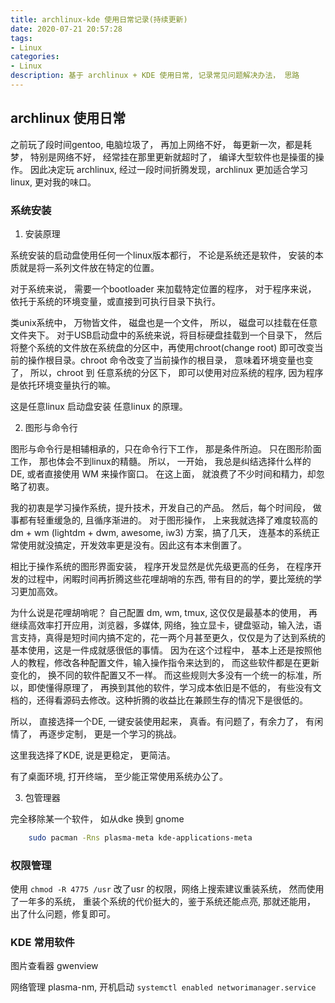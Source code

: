 ```yaml
---
title: archlinux-kde 使用日常记录(持续更新)
date: 2020-07-21 20:57:28
tags: 
- Linux
categories: 
- Linux
description: 基于 archlinux + KDE 使用日常, 记录常见问题解决办法， 思路
---
```


## archlinux 使用日常

之前玩了段时间gentoo, 电脑垃圾了， 再加上网络不好， 每更新一次，都是耗梦， 特别是网络不好， 经常挂在那里更新就超时了， 编译大型软件也是操蛋的操作。 
因此决定玩 archlinux, 经过一段时间折腾发现，archlinux 更加适合学习linux, 更对我的味口。 

### 系统安装

1. 安装原理

系统安装的启动盘使用任何一个linux版本都行， 不论是系统还是软件， 安装的本质就是将一系列文件放在特定的位置。

对于系统来说， 需要一个bootloader 来加载特定位置的程序， 对于程序来说， 依托于系统的环境变量，或直接到可执行目录下执行。

类unix系统中， 万物皆文件， 磁盘也是一个文件， 所以， 磁盘可以挂载在任意文件夹下。 对于USB启动盘中的系统来说，将目标硬盘挂载到一个目录下， 然后将整个系统的文件放在系统盘的分区中，再使用chroot(change root) 即可改变当前的操作根目录。chroot 命令改变了当前操作的根目录， 意味着环境变量也变了， 所以，chroot 到 任意系统的分区下， 即可以使用对应系统的程序, 因为程序是依托环境变量执行的嘛。

这是任意linux 启动盘安装 任意linux 的原理。

2. 图形与命令行

图形与命令行是相辅相承的，只在命令行下工作， 那是条件所迫。 只在图形阶面工作， 那也体会不到linux的精髓。
所以， 一开始， 我总是纠结选择什么样的 DE, 或者直接使用 WM 来操作窗口。 在这上面， 就浪费了不少时间和精力，却忽略了初衷。

我的初衷是学习操作系统，提升技术，开发自己的产品。 然后，每个时间段， 做事都有轻重缓急的, 且循序渐进的。 
对于图形操作， 上来我就选择了难度较高的 dm + wm (lightdm + dwm, awesome, iw3) 方案，搞了几天， 连基本的系统正常使用就没搞定，开发效率更是没有。因此这有本末倒置了。

相比于操作系统的图形界面安装， 程序开发显然是优先级更高的任务， 在程序开发的过程中，闲睱时间再折腾这些花哩胡哨的东西, 带有目的的学，要比笼统的学习更加高效。 

为什么说是花哩胡哨呢？ 自己配置 dm, wm, tmux, 这仅仅是最基本的使用， 再继续高效率打开应用，浏览器，多媒体, 网络，独立显卡，键盘驱动，输入法，语言支持，真得是短时间内搞不定的，花一两个月甚至更久，仅仅是为了达到系统的基本使用，这是一件成就感很低的事情。 因为在这个过程中， 基本上还是按照他人的教程，修改各种配置文件，输入操作指令来达到的， 而这些软件都是在更新变化的， 换不同的软件配置又不一样。 而这些规则大多没有一个统一的标准，所以，即使懂得原理了， 再换到其他的软件，学习成本依旧是不低的， 有些没有文档的，还得看源码去修改。这种折腾的收益比在兼顾生存的情况下是很低的。

所以， 直接选择一个DE, 一键安装使用起来， 真香。有问题了，有余力了， 有闲情了， 再逐步定制， 更是一个学习的挑战。 

这里我选择了KDE, 说是更稳定， 更简洁。 

有了桌面环境, 打开终端， 至少能正常使用系统办公了。 

3. 包管理器

完全移除某一个软件， 如从dke 换到 gnome
```sh
	sudo pacman -Rns plasma-meta kde-applications-meta
```

### 权限管理

使用 `chmod -R 4775 /usr` 改了usr 的权限，网络上搜索建议重装系统， 然而使用了一年多的系统， 重装个系统的代价挺大的，鉴于系统还能点亮, 那就还能用， 出了什么问题，修复即可。

### KDE 常用软件

图片查看器 gwenview

网络管理  plasma-nm, 开机启动 `systemctl enabled networimanager.service`



